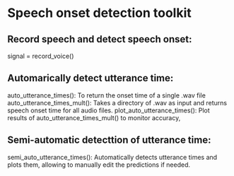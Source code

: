 # Speech onset detection toolkit

## Record speech and detect speech onset:
signal = record_voice()


## Automarically detect utterance time:
auto_utterance_times(): To return the onset time of a single .wav file
auto_utterance_times_mult(): Takes a directory of .wav as input and returns speech onset time for all audio files.
plot_auto_utterance_times(): Plot results of auto_utterance_times_mult() to monitor accuracy,

## Semi-automatic detecttion of utterance time:
semi_auto_utterance_times(): Automatically detects utterance times and plots them, allowing to manually edit the predictions if needed.


